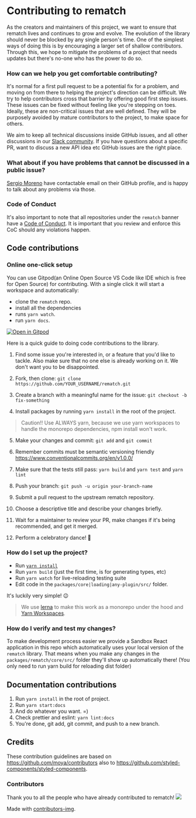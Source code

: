 # Contributing to rematch
As the creators and maintainers of this project, we want to ensure that rematch lives and continues to grow and evolve.
The evolution of the library should never be blocked by any single person's time.
One of the simplest ways of doing this is by encouraging a larger set of shallow contributors.
Through this, we hope to mitigate the problems of a project that needs updates but there's no-one who has the power to do so.

### How can we help you get comfortable contributing?

It's normal for a first pull request to be a potential fix for a problem, and moving on from there to helping the project's direction can be difficult.
We try to help contributors cross that barrier by offering good first step issues. These issues can be fixed without feeling like you're stepping on toes. Ideally, these are non-critical issues that are well defined. They will be purposely avoided by mature contributors to the project, to make space for others.

We aim to keep all technical discussions inside GitHub issues, and all other discussions in our [Slack community](https://rematchjs.slack.com). If you have questions about a specific PR, want to discuss a new API idea etc GitHub issues are the right place.

### What about if you have problems that cannot be discussed in a public issue?

[Sergio Moreno](https://github.com/semoal) have contactable email on their GitHub profile, and is happy to talk about any problems via those.

### Code of Conduct

It's also important to note that all repositories under the `rematch` banner have a [Code of Conduct](./CODE_OF_CONDUCT.md). It is important that you review and enforce this CoC should any violations happen.

## Code contributions

### Online one-click setup

You can use Gitpod(an Online Open Source VS Code like IDE which is free for Open Source) for contributing. With a single click it will start a workspace and automatically:

- clone the `rematch` repo.
- install all the dependencies
- runs `yarn watch`.
- run `yarn docs`.

[![Open in Gitpod](https://gitpod.io/button/open-in-gitpod.svg)](https://gitpod.io/from-referrer/)

Here is a quick guide to doing code contributions to the library.

1. Find some issue you're interested in, or a feature that you'd like to tackle.
   Also make sure that no one else is already working on it. We don't want you to be
   disappointed.

2. Fork, then clone: `git clone https://github.com/YOUR_USERNAME/rematch.git`

3. Create a branch with a meaningful name for the issue: `git checkout -b fix-something`

4. Install packages by running `yarn install` in the root of the project.

> Caution!! Use ALWAYS yarn, because we use yarn workspaces to handle the monorepo dependencies, npm install won't work.

5. Make your changes and commit: `git add` and `git commit`

6. Remember commits must be semantic versioning friendly  https://www.conventionalcommits.org/en/v1.0.0/

6. Make sure that the tests still pass: `yarn build` and `yarn test` and `yarn lint`

7. Push your branch: `git push -u origin your-branch-name`

8. Submit a pull request to the upstream rematch repository.

9. Choose a descriptive title and describe your changes briefly.

10. Wait for a maintainer to review your PR, make changes if it's being recommended, and get it merged.

11. Perform a celebratory dance! :dancer:

### How do I set up the project?

- Run [`yarn install`](https://classic.yarnpkg.com/lang/en) 
- Run `yarn build` (just the first time, is for generating types, etc)
- Run `yarn watch` for live-reloading testing suite
- Edit code in the `packages/core|loading|any-plugin/src/` folder.

It's luckily very simple! :wink:

> We use [lerna](https://github.com/lerna/lerna) to make this work as a monorepo under the hood and [Yarn Workspaces](https://classic.yarnpkg.com/blog/2017/08/02/introducing-workspaces/).

### How do I verify and test my changes?

To make development process easier we provide a Sandbox React application in this repo which automatically uses your local version of the `rematch` library.
That means when you make any changes in the `packages/rematch/core/src/` folder they'll show up automatically there! (You only need to run yarn build for reloading dist folder)

## Documentation contributions

1. Run `yarn install` in the root of project.
2. Run `yarn start:docs`
3. And do whatever you want. =)
4. Check prettier and eslint: `yarn lint:docs`
5. You're done, git add, git commit, and push to a new branch.

## Credits

These contribution guidelines are based on https://github.com/moya/contributors also to https://github.com/styled-components/styled-components.

### Contributors

Thank you to all the people who have already contributed to rematch!
<a href="https://github.com/rematch/rematch/graphs/contributors">
  <img src="https://contributors-img.web.app/image?repo=rematch/rematch" />
</a>

Made with [contributors-img](https://contributors-img.web.app).
